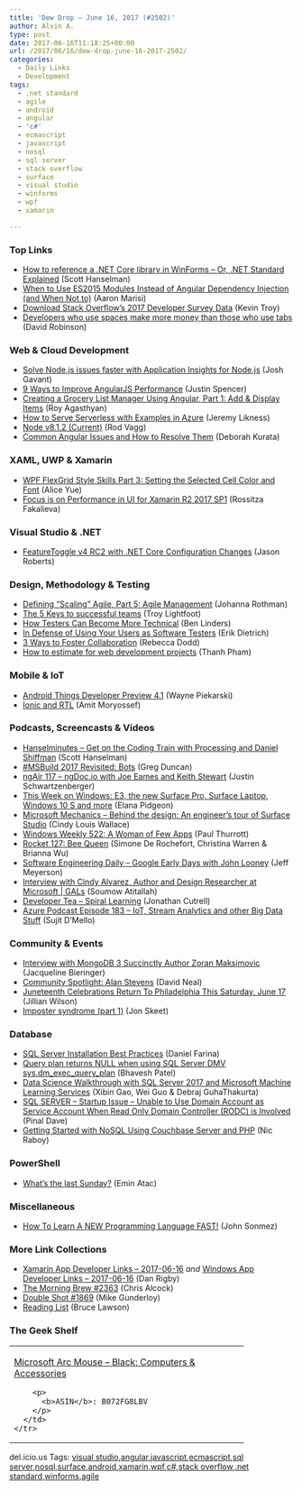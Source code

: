 ```yaml
---
title: 'Dew Drop – June 16, 2017 (#2502)'
author: Alvin A.
type: post
date: 2017-06-16T11:18:25+00:00
url: /2017/06/16/dew-drop-june-16-2017-2502/
categories:
  - Daily Links
  - Development
tags:
  - .net standard
  - agile
  - android
  - angular
  - 'c#'
  - ecmascript
  - javascript
  - nosql
  - sql server
  - stack overflow
  - surface
  - visual studio
  - winforms
  - wpf
  - xamarin

---
```

### <a name="top"></a>Top Links

  * <a href="http://feeds.hanselman.com/~/363712658/0/scotthanselman~How-to-reference-a-NET-Core-library-in-WinForms-Or-NET-Standard-Explained.aspx" target="_blank">How to reference a .NET Core library in WinForms &#8211; Or, .NET Standard Explained</a> (Scott Hanselman)
  * <a href="http://angularfirst.com/when-to-use-es2015-modules-instead-of-angular-dependency-injection-and-when-not-to/" target="_blank">When to Use ES2015 Modules Instead of Angular Dependency Injection (and When Not to)</a> (Aaron Marisi)
  * <a href="https://stackoverflow.blog/2017/06/15/download-stack-overflows-2017-developer-survey-data/" target="_blank">Download Stack Overflow’s 2017 Developer Survey Data</a> (Kevin Troy)
  * <a href="https://stackoverflow.blog/2017/06/15/developers-use-spaces-make-money-use-tabs/" target="_blank">Developers who use spaces make more money than those who use tabs</a> (David Robinson)



### <a name="web"></a>Web & Cloud Development

  * <a href="https://azure.microsoft.com/blog/solve-nodejs-issues-with-app-insights/" target="_blank">Solve Node.js issues faster with Application Insights for Node.js</a> (Josh Gavant)
  * <a href="https://dzone.com/articles/9-ways-to-improve-angularjs-performance?utm_medium=feed&utm_source=feedpress.me&utm_campaign=Feed%3A+dzone%2Fperformance" target="_blank">9 Ways to Improve AngularJS Performance</a> (Justin Spencer)
  * <a href="https://code.tutsplus.com/tutorials/creating-a-grocery-list-manager-using-angular-part-1-add-display-items--cms-28586" target="_blank">Creating a Grocery List Manager Using Angular, Part 1: Add & Display Items</a> (Roy Agasthyan)
  * <a href="http://developer.telerik.com/content-types/tutorials/serve-serverless-examples-azure/" target="_blank">How to Serve Serverless with Examples in Azure</a> (Jeremy Likness)
  * <a href="https://nodejs.org/en/blog/release/v8.1.2" target="_blank">Node v8.1.2 (Current)</a> (Rod Vagg)
  * <a href="https://blogs.msmvps.com/deborahk/commonangularissues/" target="_blank">Common Angular Issues and How to Resolve Them</a> (Deborah Kurata)



### <a name="silverlight"></a>XAML, UWP & Xamarin

  * <a href="http://our.componentone.com/2017/06/15/wpf-flexgrid-style-skills-part-3-setting-the-selected-cell-color-and-font/" target="_blank">WPF FlexGrid Style Skills Part 3: Setting the Selected Cell Color and Font</a> (Alice Yue)
  * <a href="http://www.telerik.com/blogs/focus-is-on-performance-in-ui-for-xamarin-r2-2017-sp1" target="_blank">Focus is on Performance in UI for Xamarin R2 2017 SP1</a> (Rossitza Fakalieva)



### <a name="dotnet"></a>Visual Studio & .NET

  * <a href="http://dontcodetired.com/blog/post/FeatureToggle-v4-RC2-with-NET-Core-Configuration-Changes" target="_blank">FeatureToggle v4 RC2 with .NET Core Configuration Changes</a> (Jason Roberts)



### <a name="design"></a>Design, Methodology & Testing

  * <a href="http://feedproxy.google.com/~r/ManagingProductDevelopment/~3/pNv1fid008E/" target="_blank">Defining “Scaling” Agile, Part 5: Agile Management</a> (Johanna Rothman)
  * <a href="http://coalition.agileuprising.com/t/the-5-keys-to-successful-teams/945" target="_blank">The 5 Keys to successful teams</a> (Troy Lightfoot)
  * <a href="http://www.infoq.com/news/2017/06/testers-become-more-technical?utm_campaign=infoq_content&utm_source=infoq&utm_medium=feed&utm_term=global" target="_blank">How Testers Can Become More Technical</a> (Ben Linders)
  * <a href="https://blog.ndepend.com/defense-users-software-testers/" target="_blank">In Defense of Using Your Users as Software Testers</a> (Erik Dietrich)
  * <a href="https://dzone.com/articles/3-ways-to-foster-collaboration?utm_medium=feed&utm_source=feedpress.me&utm_campaign=Feed%3A+dzone%2Fagile" target="_blank">3 Ways to Foster Collaboration</a> (Rebecca Dodd)
  * <a href="https://www.benlinders.com/2017/guest-blog-estimate-web-development-projects/" target="_blank">How to estimate for web development projects</a> (Thanh Pham)



### <a name="mobile"></a>Mobile & IoT

  * <a href="http://feedproxy.google.com/~r/blogspot/hsDu/~3/JS9H_7kfV7c/android-things-developer-preview-41.html" target="_blank">Android Things Developer Preview 4.1</a> (Wayne Piekarski)
  * <a href="http://blog.ionic.io/ionic-and-rtl/" target="_blank">Ionic and RTL</a> (Amit Moryossef)



### <a name="podcasts"></a>Podcasts, Screencasts & Videos

  * <a href="http://www.hanselminutes.com/default.aspx?ShowID=18571" target="_blank">Hanselminutes &#8211; Get on the Coding Train with Processing and Daniel Shiffman</a> (Scott Hanselman)
  * <a href="https://channel9.msdn.com/Blogs/C9Team/MSBuild-2017-Revisited-Bots?WT.mc_id=DX_MVP4025064" target="_blank">#MSBuild 2017 Revisited: Bots</a> (Greg Duncan)
  * <a href="http://audio.angularair.com/e/ngair-117-ngdocio-with-joe-eames-and-keith-stewart/" target="_blank">ngAir 117 &#8211; ngDoc.io with Joe Eames and Keith Stewart</a> (Justin Schwartzenberger)
  * <a href="http://blogs.windows.com/windowsexperience/2017/06/15/week-windows-e3-new-surface-pro-surface-laptop-windows-10-s/?WT.mc_id=DX_MVP4025064" target="_blank">This Week on Windows: E3, the new Surface Pro, Surface Laptop, Windows 10 S and more</a> (Elana Pidgeon)
  * <a href="http://www.youtube.com/watch?v=Wt8c1dTHY_o" target="_blank">Microsoft Mechanics &#8211; Behind the design: An engineer&#8217;s tour of Surface Studio</a> (Cindy Louis Wallace)
  * <a href="https://www.thurrott.com/podcasts/windows-weekly/118407/windows-weekly-522-woman-apps" target="_blank">Windows Weekly 522: A Woman of Few Apps</a> (Paul Thurrott)
  * <a href="http://relay.fm/rocket/127" target="_blank">Rocket 127: Bee Queen</a> (Simone De Rochefort, Christina Warren & Brianna Wu)
  * <a href="http://softwareengineeringdaily.com/2017/06/16/google-early-days-with-john-looney/" target="_blank">Software Engineering Daily &#8211; Google Early Days with John Looney</a> (Jeff Meyerson)
  * <a href="https://channel9.msdn.com/Shows/GALs/Interview-with-Cindy-Alvarez-Author-and-Design-Researcher-at-Microsoft?WT.mc_id=DX_MVP4025064" target="_blank">Interview with Cindy Alvarez, Author and Design Researcher at Microsoft | GALs</a> (Soumow Atitallah)
  * <a href="http://developertea.simplecast.fm/episodes/70459-spiral-learning" target="_blank">Developer Tea &#8211; Spiral Learning</a> (Jonathan Cutrell)
  * <a href="http://azpodcast.azurewebsites.net/post/Episode-183-IoT-Stream-Analytics-and-other-Big-Data-Stuff" target="_blank">Azure Podcast Episode 183 &#8211; IoT, Stream Analytics and other Big Data Stuff</a> (Sujit D&#8217;Mello)



### <a name="events"></a>Community & Events

  * <a href="https://www.syncfusion.com/blogs/post/interview-with-mongodb-3-succinctly-author-zoran-maksimovic.aspx" target="_blank">Interview with MongoDB 3 Succinctly Author Zoran Maksimovic</a> (Jacqueline Bieringer)
  * <a href="https://medium.com/@reverentgeek/community-spotlight-alan-stevens-3247de25d609?source=rss-b3f236ab1a75------2" target="_blank">Community Spotlight: Alan Stevens</a> (David Neal)
  * <a href="http://www.uwishunu.com/2017/06/juneteenth-celebrations-fill-philadelphia-saturday-june-17/" target="_blank">Juneteenth Celebrations Return To Philadelphia This Saturday, June 17</a> (Jillian Wilson)
  * <a href="http://feedproxy.google.com/~r/JonSkeetCodingBlog/~3/IUiQn23K5po/" target="_blank">Imposter syndrome (part 1)</a> (Jon Skeet)



### <a name="sql"></a>Database

  * <a href="http://feedproxy.google.com/~r/MSSQLTips-LatestSqlServerTips/~3/PmQph3F44G0/tip.asp" target="_blank">SQL Server Installation Best Practices</a> (Daniel Farina)
  * <a href="http://feedproxy.google.com/~r/MSSQLTips-LatestSqlServerTips/~3/IFaOySfPLCo/tip.asp" target="_blank">Query plan returns NULL when using SQL Server DMV sys.dm_exec_query_plan</a> (Bhavesh Patel)
  * <a href="https://blogs.technet.microsoft.com/machinelearning/2017/06/15/data-science-walkthrough-with-sql-server-2017-and-microsoft-machine-learning-services/" target="_blank">Data Science Walkthrough with SQL Server 2017 and Microsoft Machine Learning Services</a> (Xibin Gao, Wei Guo & Debraj GuhaThakurta)
  * <a href="https://blog.sqlauthority.com/2017/06/16/sql-server-startup-issue-unable-use-domain-account-service-account-read-domain-controller-rodc-involved/" target="_blank">SQL SERVER – Startup Issue – Unable to Use Domain Account as Service Account When Read Only Domain Controller (RODC) is Involved</a> (Pinal Dave)
  * <a href="https://blog.couchbase.com/getting-started-nosql-using-couchbase-server-php/" target="_blank">Getting Started with NoSQL Using Couchbase Server and PHP</a> (Nic Raboy)



### <a name="ps"></a>PowerShell

  * <a href="https://p0w3rsh3ll.wordpress.com/2017/06/15/whats-the-last-sunday/" target="_blank">What’s the last Sunday?</a> (Emin Atac)



### <a name="misc"></a>Miscellaneous

  * <a href="https://simpleprogrammer.com/2017/06/15/learn-new-programming-language-fast/" target="_blank">How To Learn A NEW Programming Language FAST!</a> (John Sonmez)



### <a name="links"></a>More Link Collections

  * <a href="http://allaboutxamarin.com/2017/06/xamarin-app-developer-links-2017-06-16/" target="_blank">Xamarin App Developer Links &#8211; 2017-06-16</a> _and_ <a href="http://windowsappdev.com/2017/06/windows-app-developer-links-2017-06-16/" target="_blank">Windows App Developer Links &#8211; 2017-06-16</a> (Dan Rigby)
  * <a href="http://feedproxy.google.com/~r/ReflectivePerspective/~3/BuJx20vOZUs/" target="_blank">The Morning Brew #2363</a> (Chris Alcock)
  * <a href="http://afreshcup.com/home/2017/6/15/double-shot-1869.html" target="_blank">Double Shot #1869</a> (Mike Gunderloy)
  * <a href="http://www.brucelawson.co.uk/2017/reading-list-169/" target="_blank">Reading List</a> (Bruce Lawson)



### <a name="shelf"></a>The Geek Shelf

<div class="wlWriterEditableSmartContent" id="scid:7dc1bd33-94bd-46fd-a20b-0131235bcd47:b1692d8c-859d-494c-90bf-84ccbf2db246" style="margin: 0px; padding: 0px; float: none; display: inline;">
  <table cellspacing="0" cellpadding="2" width="400" border="0" unselectable="on">
    <tr>
      <td valign="top" width="400">
        <p>
          <a title="Microsoft Arc Mouse &ndash; Black: Computers & Accessories" href="http://www.amazon.com/exec/obidos/ASIN/B072FG8LBV/amavin-20">Microsoft Arc Mouse &ndash; Black: Computers & Accessories</a>
        </p>
        
        <p>
          <b>ASIN</b>: B072FG8LBV
        </p>
      </td>
    </tr>
  </table>
</div>

<div class="wlWriterEditableSmartContent" id="scid:77ECF5F8-D252-44F5-B4EB-D463C5396A79:c5460825-54be-44f1-b423-553dc082612c" style="margin: 0px; padding: 0px; float: none; display: inline;">
  del.icio.us Tags: <a href="http://del.icio.us/popular/visual+studio" rel="tag">visual studio</a>,<a href="http://del.icio.us/popular/angular" rel="tag">angular</a>,<a href="http://del.icio.us/popular/javascript" rel="tag">javascript</a>,<a href="http://del.icio.us/popular/ecmascript" rel="tag">ecmascript</a>,<a href="http://del.icio.us/popular/sql+server" rel="tag">sql server</a>,<a href="http://del.icio.us/popular/nosql" rel="tag">nosql</a>,<a href="http://del.icio.us/popular/surface" rel="tag">surface</a>,<a href="http://del.icio.us/popular/android" rel="tag">android</a>,<a href="http://del.icio.us/popular/xamarin" rel="tag">xamarin</a>,<a href="http://del.icio.us/popular/wpf" rel="tag">wpf</a>,<a href="http://del.icio.us/popular/c%23" rel="tag">c#</a>,<a href="http://del.icio.us/popular/stack+overflow" rel="tag">stack overflow</a>,<a href="http://del.icio.us/popular/.net+standard" rel="tag">.net standard</a>,<a href="http://del.icio.us/popular/winforms" rel="tag">winforms</a>,<a href="http://del.icio.us/popular/agile" rel="tag">agile</a>
</div>